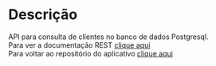 # Descrição
API para consulta de clientes no banco de dados Postgresql. </br>
Para ver a documentação REST [clique aqui](https://rafaeuz.github.io/documentos/api_cadastro_clientes.html) </br>
Para voltar ao repositório do aplicativo [clique aqui](https://github.com/rafaeuz/vivo/)


